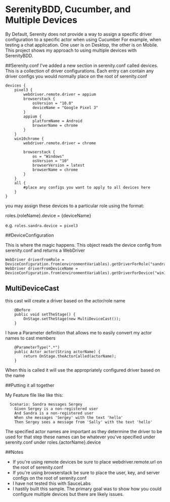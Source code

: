 # SerenityBDD, Cucumber, and Multiple Devices

By Default, Serenity does not provide a way to assign a specific driver configuration to a specific actor when using Cucumber
For example, when testing a chat application. One user is on Desktop, the other is on Mobile.
This project shows my approach to using multiple devices with SerenityBDD.

##Serenity.conf
I've added a new section in serenity.conf called devices.
This is a collection of driver configurations. Each entry can contain any driver configs you would normally place on the root of serenity.conf

```
devices {
    pixel3 {
        webdriver.remote.driver = appium
        browserstack {
            osVersion = "10.0"
            deviceName = "Google Pixel 3"
        }
        appium {
            platformName = Android
            browserName = chrome
        }
    }
    win10chrome {
        webdriver.remote.driver = chrome

        browserstack {
            os = "Windows"
            osVersion = "10"
            browserVersion = latest
            browserName = chrome
        }
    }
    all {
        #place any configs you want to apply to all devices here
    }
}
```

you may assign these devices to a particular role using the format:
 
roles.{roleName}.device = {deviceName}

e.g. `roles.sandra.device = pixel3`

##DeviceConfiguration

This is where the magic happens. This object reads the device config from serenity.conf and returns a WebDriver
```
WebDriver driverFromRole = DeviceConfiguration.from(environmentVariables).getDriverForRole("sandra");
WebDriver driverFromDeviceName = DeviceConfiguration.from(environmentVariables).getDriverForDevice("win10chrome");
```

## MultiDeviceCast
this cast will create a driver based on the actor/role name
```
    @Before
    public void setTheStage() {
        OnStage.setTheStage(new MultiDeviceCast());
    }
```

I have a Parameter definition that allows me to easily convert my actor names to cast members

```
    @ParameterType(".*")
    public Actor actor(String actorName) {
        return OnStage.theActorCalled(actorName);
    }
```

When this is called it will use the appropriately configured driver based on the name

##Putting it all together

My Feature file like like this:
```
  Scenario: Sandra messages Sergey
    Given Sergey is a non-registered user
    And Sandra is a non-registered user
    When she messages 'Sergey' with the text 'hello'
    Then Sergey sees a message from 'Sally' with the text 'hello'
```

The specified actor names are important as they determine the driver to be used for that step
these names can be whatever you've specified under serenity.conf under roles.{actorName}.device

##Notes

- If you're using remote devices be sure to place webdriver.remote.url on the root of serenity.conf
- If you're using browserstack be sure to place the user, key, and server configs on the root of serenity.conf
- I have not tested this with SauceLabs
- I hastily built this sample. The primary goal was to show how you could configure multiple devices but there are likely issues.



